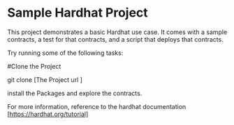 # Sample Hardhat Project

This project demonstrates a basic Hardhat use case. It comes with a sample contracts, a test for that contracts, and a script that deploys that contracts.

Try running some of the following tasks:


#Clone the Project 


git clone [The Project url ] 

install the Packages and explore the contracts. 

For more information, reference to the hardhat documentation [https://hardhat.org/tutorial] 

